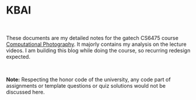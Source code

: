 # KBAI
<br> 

These documents are my detailed notes for the gatech CS6475 course [Computational Photography](https://in.udacity.com/course/computational-photography--ud955). It majorly contains my analysis on the lecture videos. I am building this blog while doing the course, so recurring redesign expected. 

<br> 

**Note:** 
Respecting the honor code of the university, any code part of assignments or template questions or quiz solutions would not be discussed here. 